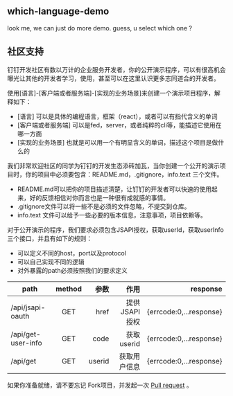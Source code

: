 ## which-language-demo

look me, we can just do more demo. guess, u select which one ?

## 社区支持

钉钉开发社区有数以万计的企业服务开发者，你的公开演示程序，可以有很高机会曝光让其他的开发者学习，使用，甚至可以在这里认识更多志同道合的开发者。

使用[语言]-[客户端或者服务端]-[实现的业务场景]来创建一个演示项目程序，解释如下：

- [语言] 可以是具体的编程语言，框架（react），或者可以有指代含义的单词
- [客户端或者服务端] 可以是fed，server，或者纯粹的cli等，能描述它使用在哪一方面
- [实现的业务场景] 也就是可以用一个有明显含义的单词，描述这个项目是做什么的

我们非常欢迎社区的同学为钉钉的开发生态添砖加瓦，当你创建一个公开的演示项目时，你的项目中必须要包含：README.md，.gitignore，info.text 三个文件。

- README.md可以把你的项目描述清楚，让钉钉的开发者可以快速的使用起来，好的反馈相信对你而言也是一种很有成就感的事情。
- .gitignore文件可以将一些不是必须的文件忽略，不提交到仓库。
- info.text 文件可以给予一些必要的版本信息，注意事项，项目依赖等。

对于公开演示的程序，我们要求必须包含JSAPI授权，获取userId，获取userInfo三个接口，并且有如下的规则：

- 可以定义不同的host，port以及protocol
- 可以自己实现不同的逻辑
- 对外暴露的path必须按照我们的要求定义

| path   |    method   | 参数  | 作用 | response |
| ------------- |:-------------:| -----:| -----:| ----: |
| /api/jsapi-oauth | GET | href | 提供JSAPI授权 | {errcode:0,...response} |
| /api/get-user-info | GET | code | 获取userid | {errcode:0,...response} |
| /api/get | GET | userid | 获取用户信息 | {errcode:0,...response} |

如果你准备就绪，请不要忘记 Fork项目，并发起一次 [Pull request](https://github.com/open-dingtalk/which-language-demo/pulls) 。